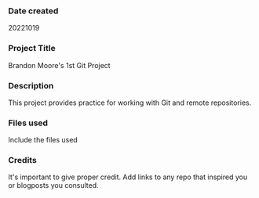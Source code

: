 ### Date created
20221019

### Project Title
Brandon Moore's 1st Git Project

### Description
This project provides practice for working with Git and remote repositories.

### Files used
Include the files used

### Credits
It's important to give proper credit. Add links to any repo that inspired you or blogposts you consulted.

